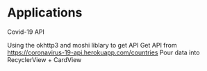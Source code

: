 # Applications
Covid-19 API

Using the okhttp3 and moshi liblary to get API
Get API from https://coronavirus-19-api.herokuapp.com/countries
Pour data into RecyclerView + CardView
